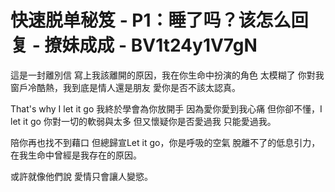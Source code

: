 # 快速脱单秘笈 - P1：睡了吗？该怎么回复 - 撩妹成成 - BV1t24y1V7gN

這是一封離別信 寫上我該離開的原因，我在你生命中扮演的角色 太模糊了 你對我窗戶冷酷熱，我到底是情人還是朋友 愛你是否不該太認真。

That's why I let it go 我終於學會為你放開手 因為愛你愛到我心痛 但你卻不懂，I let it go 你對一切的軟弱與太多 但又懷疑你是否愛過我 只能愛過我。

陪你再也找不到藉口 但總歸宣Let it go，你是呼吸的空氣 脫離不了的低息引力，在我生命中曾經是我存在的原因。

或許就像他們說 愛情只會讓人變慾。